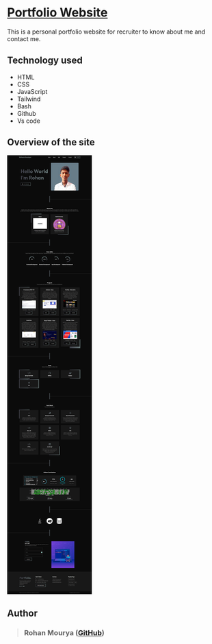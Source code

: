 
# [Portfolio Website](https://rohan209547mourya.github.io/) 

This is a personal portfolio website for recruiter to know about me and contact me.


## Technology used 

- HTML
- CSS
- JavaScript
- Tailwind
- Bash
- Github
- Vs code
## Overview of the site 

![Screenshort](/assets//rohan209547mourya.github.io.png)
## Author 

> ### Rohan Mourya ([GitHub](https://github.com/rohan209547mourya))
